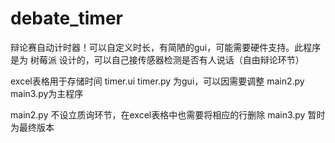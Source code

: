 # debate_timer
辩论赛自动计时器！可以自定义时长，有简陋的gui，可能需要硬件支持。此程序是为 树莓派 设计的，可以自己接传感器检测是否有人说话（自由辩论环节）

excel表格用于存储时间
timer.ui timer.py 为gui，可以因需要调整
main2.py main3.py为主程序

main2.py 不设立质询环节，在excel表格中也需要将相应的行删除
main3.py 暂时为最终版本
